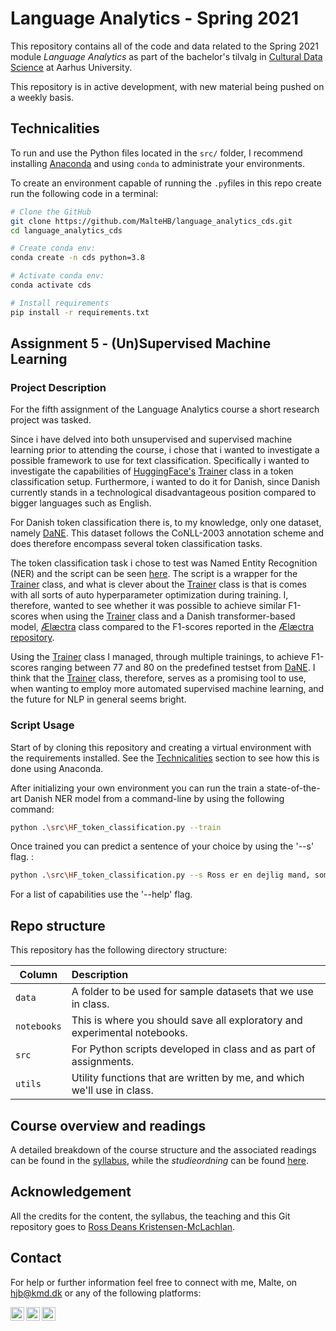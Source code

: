 # Language Analytics - Spring 2021

This repository contains all of the code and data related to the Spring 2021 module _Language Analytics_ as part of the bachelor's tilvalg in [Cultural Data Science](https://bachelor.au.dk/en/supplementary-subject/culturaldatascience/) at Aarhus University.

This repository is in active development, with new material being pushed on a weekly basis. 

## Technicalities

To run and use the Python files located in the `src/` folder, I recommend installing [Anaconda](https://docs.anaconda.com/anaconda/install/) and using `conda` to administrate your environments. 

To create an environment capable of running the `.py`files in this repo create run the following code in a terminal:

```bash
# Clone the GitHub
git clone https://github.com/MalteHB/language_analytics_cds.git
cd language_analytics_cds 

# Create conda env:
conda create -n cds python=3.8

# Activate conda env:
conda activate cds

# Install requirements
pip install -r requirements.txt

```

## Assignment 5 - (Un)Supervised Machine Learning

### Project Description
For the fifth assignment of the Language Analytics course a short research project was tasked. 

Since i have delved into both unsupervised and supervised machine learning prior to attending the course, i chose that i wanted to investigate a possible framework to use for text classification. Specifically i wanted to investigate the capabilities of [HuggingFace's](https://huggingface.co/) [Trainer](https://huggingface.co/transformers/main_classes/trainer.html) class in a token classification setup. Furthermore, i wanted to do it for Danish, since Danish currently stands in a  technological disadvantageous position compared to bigger languages such as English. 

For Danish token classification there is, to my knowledge, only one dataset, namely [DaNE](https://www.aclweb.org/anthology/2020.lrec-1.565/). This dataset follows the CoNLL-2003 annotation scheme and does therefore encompass several token classification tasks. 

The token classification task i chose to test was Named Entity Recognition (NER) and the script can be seen [here](src/HF_token_classification.py). The script is a wrapper for the [Trainer](https://huggingface.co/transformers/main_classes/trainer.html) class, and what is clever about the [Trainer](https://huggingface.co/transformers/main_classes/trainer.html) class is that is comes with all sorts of auto hyperparameter optimization during training. I, therefore, wanted to see whether it was possible to achieve similar F1-scores when using the [Trainer](https://huggingface.co/transformers/main_classes/trainer.html) class and a Danish transformer-based model, [Ælæctra](https://github.com/MalteHB/-l-ctra) class compared to the F1-scores reported in the [Ælæctra repository](https://github.com/MalteHB/-l-ctra). 

Using the [Trainer](https://huggingface.co/transformers/main_classes/trainer.html) class I managed, through multiple trainings, to achieve F1-scores ranging between 77 and 80 on the predefined testset from [DaNE](https://www.aclweb.org/anthology/2020.lrec-1.565/). I think that the [Trainer](https://huggingface.co/transformers/main_classes/trainer.html) class, therefore, serves as a promising tool to use, when wanting to employ more automated supervised machine learning, and the future for NLP in general seems bright. 

### Script Usage
Start of by cloning this repository and creating a virtual environment with the requirements installed. See the [Technicalities](##Technicalities) section to see how this is done using Anaconda.

After initializing your own environment you can run the train a state-of-the-art Danish NER model from a command-line by using the following command:

```bash
python .\src\HF_token_classification.py --train
```

Once trained you can predict a sentence of your choice by using the '--s' flag. :

```bash
python .\src\HF_token_classification.py --s Ross er en dejlig mand, som kommer fra Skotland, og underviser på Aarhus Universitet.
```

For a list of capabilities use the '--help' flag.
## Repo structure

This repository has the following directory structure:

| Column | Description|
|--------|:-----------|
```data```| A folder to be used for sample datasets that we use in class.
```notebooks``` | This is where you should save all exploratory and experimental notebooks.
```src``` | For Python scripts developed in class and as part of assignments.
```utils``` | Utility functions that are written by me, and which we'll use in class.

## Course overview and readings

A detailed breakdown of the course structure and the associated readings can be found in the [syllabus](syllabus.md), while the _studieordning_ can be found [here](https://eddiprod.au.dk/EDDI/webservices/DokOrdningService.cfc?method=visGodkendtOrdning&dokOrdningId=15952&sprog=en).

## Acknowledgement

All the credits for the content, the syllabus, the teaching and this Git repository goes to [Ross Deans Kristensen-McLachlan](https://pure.au.dk/portal/en/persons/ross-deans-kristensenmclachlan(29ad140e-0785-4e07-bdc1-8af12f15856c).html). 

## Contact

For help or further information feel free to connect with me, Malte, on [hjb@kmd.dk](mailto:hjb@kmd.dk?subject=[GitHub]%20Language%20Analytics%20Cultural%20Data%20Science) or any of the following platforms:

[<img align="left" alt="MalteHB | Twitter" width="22px" src="https://cdn.jsdelivr.net/npm/simple-icons@v3/icons/twitter.svg" />][twitter]
[<img align="left" alt="MalteHB | LinkedIn" width="22px" src="https://cdn.jsdelivr.net/npm/simple-icons@v3/icons/linkedin.svg" />][linkedin]
[<img align="left" alt="MalteHB | Instagram" width="22px" src="https://cdn.jsdelivr.net/npm/simple-icons@v3/icons/instagram.svg" />][instagram]

<br />

</details>

[twitter]: https://twitter.com/malteH_B
[instagram]: https://www.instagram.com/maltemusen/
[linkedin]: https://www.linkedin.com/in/malte-h%C3%B8jmark-bertelsen-9a618017b/

